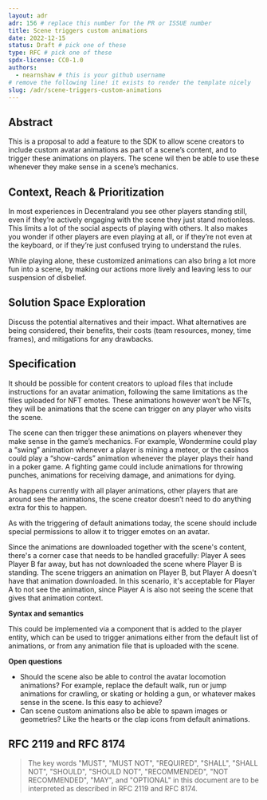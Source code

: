 ```yaml
---
layout: adr
adr: 156 # replace this number for the PR or ISSUE number
title: Scene triggers custom animations
date: 2022-12-15
status: Draft # pick one of these
type: RFC # pick one of these
spdx-license: CC0-1.0
authors:
  - nearnshaw # this is your github username
# remove the following line! it exists to render the template nicely
slug: /adr/scene-triggers-custom-animations
---
```


## Abstract

<!--
Abstract is a multi-sentence (short paragraph) technical summary. This should be a very terse and human-readable version of the document section. **Someone should be able to read only the abstract to get the gist of what this document is about in its current state.** Abstracts should be always up to date with the current state of the document.
-->

This is a proposal to add a feature to the SDK to allow scene creators to include custom avatar animations as part of a scene’s content, and to trigger these animations on players.  The scene wil then be able to use these whenever they make sense in a scene’s mechanics.

## Context, Reach & Prioritization

<!--
Discuss and go into detail about the subject in question. Make sure you cover:
- Why is this decision important
- The urgency of the decision
- Datapoints and related background information
- Vocabulary and key terms
-->

In most experiences in Decentraland you see other players standing still, even if they’re actively engaging with the scene they just stand motionless. This limits a lot of the social aspects of playing with others. It also makes you wonder if other players are even playing at all, or if they’re not even at the keyboard, or if they’re just confused trying to understand the rules. 

While playing alone, these customized animations can also bring a lot more fun into a scene, by making our actions more lively and leaving less to our suspension of disbelief.

## Solution Space Exploration

<!--
Discuss the potential alternatives and their impact. What alternatives are being considered, their benefits, their costs (team resources, money, time frames), and mitigations for any drawbacks.
-->

Discuss the potential alternatives and their impact. What alternatives are being considered, their benefits, their costs (team resources, money, time frames), and mitigations for any drawbacks.

## Specification

<!--
The technical specification should describe the syntax and semantics of any new feature.
-->

It should be possible for content creators to upload files that include instructions for an avatar animation, following the same limitations as the files uploaded for NFT emotes. These animations however won’t be NFTs, they will be animations that the scene can trigger on any player who visits the scene.

The scene can then trigger these animations on players whenever they make sense in the game’s mechanics. For example, Wondermine could play a “swing” animation whenever a player is mining a meteor, or the casinos could play a “show-cards” animation whenever the player plays their hand in a poker game. A fighting game could include animations for throwing punches, animations for receiving damage, and animations for dying.

As happens currently with all player animations, other players that are around see the animations, the scene creator doesn’t need to do anything extra for this to happen.

As with the triggering of default animations today, the scene should include special permissions to allow it to trigger emotes on an avatar.

Since the animations are downloaded together with the scene's content, there's a corner case that needs to be handled gracefully: Player A sees Player B far away, but has not downloaded the scene where Player B is standing. The scene triggers an animation on Player B, but Player A doesn't have that animation downloaded. In this scenario, it's acceptable for Player A to not see the animation, since Player A is also not seeing the scene that gives that animation context.


**Syntax and semantics**

This could be implemented via a component that is added to the player entity, which can be used to trigger animations either from the default list of animations, or from any animation file that is uploaded with the scene. 

**Open questions**

- Should the scene also be able to control the avatar locomotion animations?  For example, replace the default walk, run or jump animations for crawling, or skating or holding a gun, or whatever makes sense in the scene. Is this easy to achieve?
- Can scene custom animations also be able to spawn images or geometries? Like the hearts or the clap icons from default animations.

## RFC 2119 and RFC 8174

> The key words "MUST", "MUST NOT", "REQUIRED", "SHALL", "SHALL NOT", "SHOULD", "SHOULD NOT", "RECOMMENDED", "NOT RECOMMENDED", "MAY", and "OPTIONAL" in this document are to be interpreted as described in RFC 2119 and RFC 8174.
